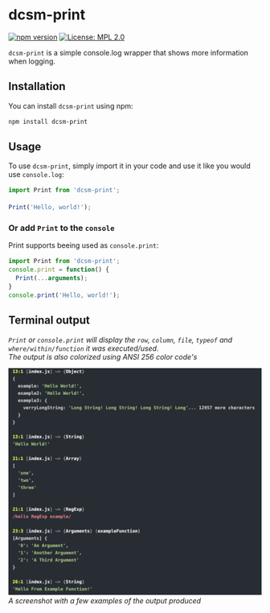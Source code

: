 # dcsm-print

[![npm version](https://badge.fury.io/js/dcsm-print.svg)](https://badge.fury.io/js/dcsm-print)
[![License: MPL 2.0](https://img.shields.io/badge/License-MPL%202.0-brightgreen.svg)](https://opensource.org/licenses/MPL-2.0)

`dcsm-print` is a simple console.log wrapper that shows more information when logging.

## Installation

You can install `dcsm-print` using npm:

```bash
npm install dcsm-print
```

## Usage
To use `dcsm-print`, simply import it in your code and use it like you would use `console.log`:

```javascript
import Print from 'dcsm-print';

Print('Hello, world!');
```

### Or add `Print` to the `console`
Print supports beeing used as `console.print`:
  
```javascript
import Print from 'dcsm-print';
console.print = function() {
  Print(...arguments);
}
console.print('Hello, world!');
```


## Terminal output
_`Print` or `console.print` will display the `row`, `column`, `file`, `typeof` and `where/within/function` it was executed/used. <br />The output is also colorized using ANSI 256 color code's_

[<img src="./media/terminal-screenshot_V2.png" width="800px"/><br />](./media/terminal-screenshot_V2.png)
*A screenshot with a few examples of the output produced*